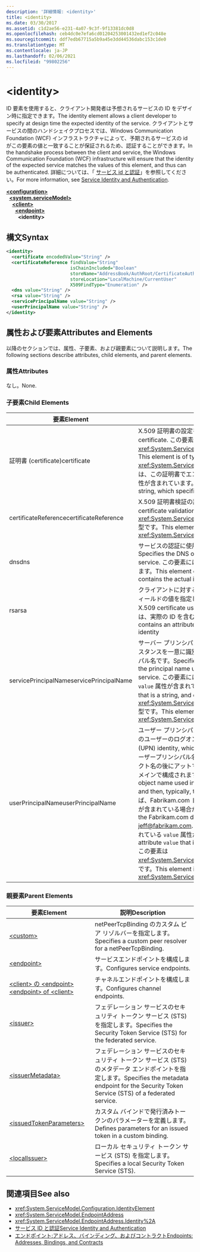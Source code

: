 ```yaml
---
description: '詳細情報: <identity>'
title: <identity>
ms.date: 03/30/2017
ms.assetid: c1d2ae56-e231-4a07-9c3f-9f13381dc0d8
ms.openlocfilehash: ceb4dc0e7efa6cd01204253001432ed1ef2c048e
ms.sourcegitcommit: ddf7edb67715a5b9a45e3dd44536dabc153c1de0
ms.translationtype: MT
ms.contentlocale: ja-JP
ms.lasthandoff: 02/06/2021
ms.locfileid: "99802256"
---
```

# \<identity>

<span data-ttu-id="3eb41-102">ID 要素を使用すると、クライアント開発者は予想されるサービスの ID をデザイン時に指定できます。</span><span class="sxs-lookup"><span data-stu-id="3eb41-102">The identity element allows a client developer to specify at design time the expected identity of the service.</span></span> <span data-ttu-id="3eb41-103">クライアントとサービスの間のハンドシェイクプロセスでは、Windows Communication Foundation (WCF) インフラストラクチャによって、予期されるサービスの id がこの要素の値と一致することが保証されるため、認証することができます。</span><span class="sxs-lookup"><span data-stu-id="3eb41-103">In the handshake process between the client and service, the Windows Communication Foundation (WCF) infrastructure will ensure that the identity of the expected service matches the values of this element, and thus can be authenticated.</span></span> <span data-ttu-id="3eb41-104">詳細については、「 [サービス id と認証](../../../wcf/feature-details/service-identity-and-authentication.md)」を参照してください。</span><span class="sxs-lookup"><span data-stu-id="3eb41-104">For more information, see [Service Identity and Authentication](../../../wcf/feature-details/service-identity-and-authentication.md).</span></span>  
  
[**\<configuration>**](../configuration-element.md)\
&nbsp;&nbsp;[**\<system.serviceModel>**](system-servicemodel.md)\
&nbsp;&nbsp;&nbsp;&nbsp;[**\<client>**](client.md)\
&nbsp;&nbsp;&nbsp;&nbsp;&nbsp;&nbsp;[**\<endpoint>**](endpoint-of-client.md)\
&nbsp;&nbsp;&nbsp;&nbsp;&nbsp;&nbsp;&nbsp;&nbsp;**\<identity>**  
  
## <a name="syntax"></a><span data-ttu-id="3eb41-105">構文</span><span class="sxs-lookup"><span data-stu-id="3eb41-105">Syntax</span></span>  
  
```xml  
<identity>
  <certificate encodedValue="String" />
  <certificateReference findValue="String"
                        isChainIncluded="Boolean"
                        storeName="AddressBook/AuthRoot/CertificateAuthority/Disallowed/My/Root/TrustedPeople/TrustedPublisher"
                        storeLocation="LocalMachine/CurrentUser"
                        X509FindType="Enumeration" />
  <dns value="String" />
  <rsa value="String" />
  <servicePrincipalName value="String" />
  <userPrincipalName value="String" />
</identity>
```  
  
## <a name="attributes-and-elements"></a><span data-ttu-id="3eb41-106">属性および要素</span><span class="sxs-lookup"><span data-stu-id="3eb41-106">Attributes and Elements</span></span>  

 <span data-ttu-id="3eb41-107">以降のセクションでは、属性、子要素、および親要素について説明します。</span><span class="sxs-lookup"><span data-stu-id="3eb41-107">The following sections describe attributes, child elements, and parent elements.</span></span>  
  
### <a name="attributes"></a><span data-ttu-id="3eb41-108">属性</span><span class="sxs-lookup"><span data-stu-id="3eb41-108">Attributes</span></span>  

 <span data-ttu-id="3eb41-109">なし。</span><span class="sxs-lookup"><span data-stu-id="3eb41-109">None.</span></span>  
  
### <a name="child-elements"></a><span data-ttu-id="3eb41-110">子要素</span><span class="sxs-lookup"><span data-stu-id="3eb41-110">Child Elements</span></span>  
  
|<span data-ttu-id="3eb41-111">要素</span><span class="sxs-lookup"><span data-stu-id="3eb41-111">Element</span></span>|<span data-ttu-id="3eb41-112">説明</span><span class="sxs-lookup"><span data-stu-id="3eb41-112">Description</span></span>|  
|-------------|-----------------|  
|<span data-ttu-id="3eb41-113">証明書 (certificate)</span><span class="sxs-lookup"><span data-stu-id="3eb41-113">certificate</span></span>|<span data-ttu-id="3eb41-114">X.509 証明書の設定を指定します。</span><span class="sxs-lookup"><span data-stu-id="3eb41-114">Specifies settings of an X.509 certificate.</span></span> <span data-ttu-id="3eb41-115">この要素は <xref:System.ServiceModel.Configuration.CertificateElement> 型です。</span><span class="sxs-lookup"><span data-stu-id="3eb41-115">This element is of type <xref:System.ServiceModel.Configuration.CertificateElement>.</span></span> <span data-ttu-id="3eb41-116">この要素には、この証明書でエンコードされる値を指定する文字列の `encodedValue` 属性が含まれています。</span><span class="sxs-lookup"><span data-stu-id="3eb41-116">It contains an attribute `encodedValue` that is a string, which specifies the value encoded by this certificate.</span></span>|  
|<span data-ttu-id="3eb41-117">certificateReference</span><span class="sxs-lookup"><span data-stu-id="3eb41-117">certificateReference</span></span>|<span data-ttu-id="3eb41-118">X.509 証明書検証の設定を指定します。</span><span class="sxs-lookup"><span data-stu-id="3eb41-118">Specifies settings for X.509 certificate validation.</span></span> <span data-ttu-id="3eb41-119">この要素は <xref:System.ServiceModel.Configuration.CertificateReferenceElement> 型です。</span><span class="sxs-lookup"><span data-stu-id="3eb41-119">This element is of type <xref:System.ServiceModel.Configuration.CertificateReferenceElement>.</span></span>|  
|<span data-ttu-id="3eb41-120">dns</span><span class="sxs-lookup"><span data-stu-id="3eb41-120">dns</span></span>|<span data-ttu-id="3eb41-121">サービスの認証に使用される X.509 証明書の DNS を指定します。</span><span class="sxs-lookup"><span data-stu-id="3eb41-121">Specifies the DNS of an X.509 certificate used to authenticate a service.</span></span> <span data-ttu-id="3eb41-122">この要素には、実際の ID を含む文字列の `value` 属性が含まれています。</span><span class="sxs-lookup"><span data-stu-id="3eb41-122">This element contains an attribute `value` that is a string, and contains the actual identity.</span></span>|  
|<span data-ttu-id="3eb41-123">rsa</span><span class="sxs-lookup"><span data-stu-id="3eb41-123">rsa</span></span>|<span data-ttu-id="3eb41-124">クライアントに対するサービスの認証に使用される X.509 証明書の RSA フィールドの値を指定します。</span><span class="sxs-lookup"><span data-stu-id="3eb41-124">Specifies the value of the RSA field of an X.509 certificate used to authenticate a service to a client.</span></span> <span data-ttu-id="3eb41-125">この要素には、実際の ID を含む文字列の `value` 属性が含まれています</span><span class="sxs-lookup"><span data-stu-id="3eb41-125">This element contains an attribute `value` that is a string, and contains the actual identity</span></span>|  
|<span data-ttu-id="3eb41-126">servicePrincipalName</span><span class="sxs-lookup"><span data-stu-id="3eb41-126">servicePrincipalName</span></span>|<span data-ttu-id="3eb41-127">サーバー プリンシパル名 (SPN) ID を指定します。これは、サービスのインスタンスを一意に識別するために、クライアントにより使用されるプリンシパル名です。</span><span class="sxs-lookup"><span data-stu-id="3eb41-127">Specifies a server principal name (SPN) identity, which is the principal name used by a client to uniquely identify an instance of a service.</span></span> <span data-ttu-id="3eb41-128">この要素には、実際のプリンシパル名が文字列で含まれている `value` 属性が含まれています。</span><span class="sxs-lookup"><span data-stu-id="3eb41-128">This element contains an attribute `value` that is a string, and contains the actual principal name.</span></span> <span data-ttu-id="3eb41-129">この要素は <xref:System.ServiceModel.Configuration.ServicePrincipalNameElement> 型です。</span><span class="sxs-lookup"><span data-stu-id="3eb41-129">This element is of type <xref:System.ServiceModel.Configuration.ServicePrincipalNameElement>.</span></span>|  
|<span data-ttu-id="3eb41-130">userPrincipalName</span><span class="sxs-lookup"><span data-stu-id="3eb41-130">userPrincipalName</span></span>|<span data-ttu-id="3eb41-131">ユーザー プリンシパル名 (UPN) ID を指定します。これは、ネットワーク上のユーザーのログオン名の種類です。</span><span class="sxs-lookup"><span data-stu-id="3eb41-131">Specifies a user principal name (UPN) identity, which is the logon name type of a user on a network.</span></span> <span data-ttu-id="3eb41-132">ユーザープリンシパル名は、Active Directory で使用されるユーザーオブジェクト名の後にアットマーク () が続き、 \@ 通常はドメイン名システムの親ドメインで構成されます。</span><span class="sxs-lookup"><span data-stu-id="3eb41-132">The user principal name consists of the user object name used in Active Directory, followed by the at symbol (\@) and then, typically, the Domain Name System parent domain.</span></span> <span data-ttu-id="3eb41-133">たとえば、Fabrikam.com ドメインツリーの Jeff には、ユーザープリンシパル名が含まれている場合があり [jeff@fabrikam.com](mailto:jeffsmith@fabrikam.com) ます。</span><span class="sxs-lookup"><span data-stu-id="3eb41-133">For example, Jeff in the Fabrikam.com domain tree might have the user principal name [jeff@fabrikam.com](mailto:jeffsmith@fabrikam.com).</span></span>  <span data-ttu-id="3eb41-134">この要素には、実際のプリンシパル名が文字列で含まれている `value` 属性が含まれています。</span><span class="sxs-lookup"><span data-stu-id="3eb41-134">This element contains an attribute `value` that is a string, and contains the actual principal name.</span></span> <span data-ttu-id="3eb41-135">この要素は <xref:System.ServiceModel.Configuration.UserPrincipalNameElement> 型です。</span><span class="sxs-lookup"><span data-stu-id="3eb41-135">This element is of type <xref:System.ServiceModel.Configuration.UserPrincipalNameElement>.</span></span>|  
  
### <a name="parent-elements"></a><span data-ttu-id="3eb41-136">親要素</span><span class="sxs-lookup"><span data-stu-id="3eb41-136">Parent Elements</span></span>  
  
|<span data-ttu-id="3eb41-137">要素</span><span class="sxs-lookup"><span data-stu-id="3eb41-137">Element</span></span>|<span data-ttu-id="3eb41-138">説明</span><span class="sxs-lookup"><span data-stu-id="3eb41-138">Description</span></span>|  
|-------------|-----------------|  
|[\<custom>](custom.md)|<span data-ttu-id="3eb41-139">netPeerTcpBinding のカスタム ピア リゾルバーを指定します。</span><span class="sxs-lookup"><span data-stu-id="3eb41-139">Specifies a custom peer resolver for a netPeerTcpBinding.</span></span>|  
|[\<endpoint>](endpoint-element.md)|<span data-ttu-id="3eb41-140">サービスエンドポイントを構成します。</span><span class="sxs-lookup"><span data-stu-id="3eb41-140">Configures service endpoints.</span></span>|  
|[<span data-ttu-id="3eb41-141">\<client> の \<endpoint></span><span class="sxs-lookup"><span data-stu-id="3eb41-141">\<endpoint> of \<client></span></span>](endpoint-of-client.md)|<span data-ttu-id="3eb41-142">チャネルエンドポイントを構成します。</span><span class="sxs-lookup"><span data-stu-id="3eb41-142">Configures channel endpoints.</span></span>|  
|[\<issuer>](issuer.md)|<span data-ttu-id="3eb41-143">フェデレーション サービスのセキュリティ トークン サービス (STS) を指定します。</span><span class="sxs-lookup"><span data-stu-id="3eb41-143">Specifies the Security Token Service (STS) for the federated service.</span></span>|  
|[\<issuerMetadata>](issuermetadata.md)|<span data-ttu-id="3eb41-144">フェデレーション サービスのセキュリティ トークン サービス (STS) のメタデータ エンドポイントを指定します。</span><span class="sxs-lookup"><span data-stu-id="3eb41-144">Specifies the metadata endpoint for the Security Token Service (STS) of a federated service.</span></span>|  
|[\<issuedTokenParameters>](issuedtokenparameters.md)|<span data-ttu-id="3eb41-145">カスタム バインドで発行済みトークンのパラメーターを定義します。</span><span class="sxs-lookup"><span data-stu-id="3eb41-145">Defines parameters for an issued token in a custom binding.</span></span>|  
|[\<localIssuer>](localissuer.md)|<span data-ttu-id="3eb41-146">ローカル セキュリティ トークン サービス (STS) を指定します。</span><span class="sxs-lookup"><span data-stu-id="3eb41-146">Specifies a local Security Token Service (STS).</span></span>|  
  
## <a name="see-also"></a><span data-ttu-id="3eb41-147">関連項目</span><span class="sxs-lookup"><span data-stu-id="3eb41-147">See also</span></span>

- <xref:System.ServiceModel.Configuration.IdentityElement>
- <xref:System.ServiceModel.EndpointAddress>
- <xref:System.ServiceModel.EndpointAddress.Identity%2A>
- [<span data-ttu-id="3eb41-148">サービス ID と認証</span><span class="sxs-lookup"><span data-stu-id="3eb41-148">Service Identity and Authentication</span></span>](../../../wcf/feature-details/service-identity-and-authentication.md)
- [<span data-ttu-id="3eb41-149">エンドポイント:アドレス、バインディング、およびコントラクト</span><span class="sxs-lookup"><span data-stu-id="3eb41-149">Endpoints: Addresses, Bindings, and Contracts</span></span>](../../../wcf/feature-details/endpoints-addresses-bindings-and-contracts.md)
